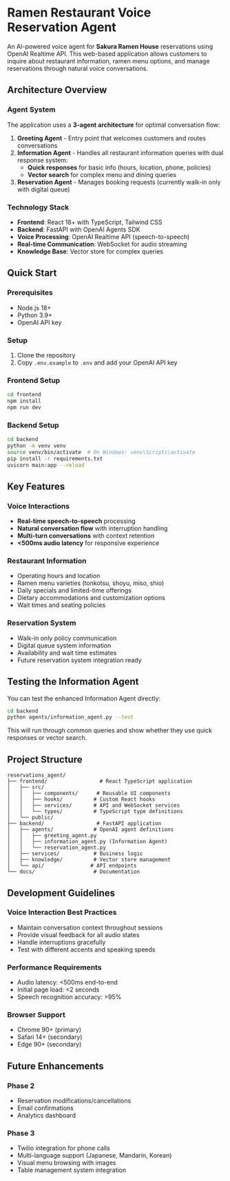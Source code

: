 # Ramen Restaurant Voice Reservation Agent

An AI-powered voice agent for **Sakura Ramen House** reservations using OpenAI Realtime API. This web-based application allows customers to inquire about restaurant information, ramen menu options, and manage reservations through natural voice conversations.

## Architecture Overview

### Agent System
The application uses a **3-agent architecture** for optimal conversation flow:

1. **Greeting Agent** - Entry point that welcomes customers and routes conversations
2. **Information Agent** - Handles all restaurant information queries with dual response system:
   - **Quick responses** for basic info (hours, location, phone, policies)
   - **Vector search** for complex menu and dining queries
3. **Reservation Agent** - Manages booking requests (currently walk-in only with digital queue)

### Technology Stack
- **Frontend**: React 18+ with TypeScript, Tailwind CSS
- **Backend**: FastAPI with OpenAI Agents SDK  
- **Voice Processing**: OpenAI Realtime API (speech-to-speech)
- **Real-time Communication**: WebSocket for audio streaming
- **Knowledge Base**: Vector store for complex queries

## Quick Start

### Prerequisites
- Node.js 18+
- Python 3.9+
- OpenAI API key

### Setup

1. Clone the repository
2. Copy `.env.example` to `.env` and add your OpenAI API key

### Frontend Setup
```bash
cd frontend
npm install
npm run dev
```

### Backend Setup
```bash
cd backend
python -m venv venv
source venv/bin/activate  # On Windows: venv\Scripts\activate
pip install -r requirements.txt
uvicorn main:app --reload
```

## Key Features

### Voice Interactions
- **Real-time speech-to-speech** processing
- **Natural conversation flow** with interruption handling
- **Multi-turn conversations** with context retention
- **<500ms audio latency** for responsive experience

### Restaurant Information
- Operating hours and location
- Ramen menu varieties (tonkotsu, shoyu, miso, shio)
- Daily specials and limited-time offerings
- Dietary accommodations and customization options
- Wait times and seating policies

### Reservation System
- Walk-in only policy communication
- Digital queue system information
- Availability and wait time estimates
- Future reservation system integration ready

## Testing the Information Agent

You can test the enhanced Information Agent directly:

```bash
cd backend
python agents/information_agent.py --test
```

This will run through common queries and show whether they use quick responses or vector search.

## Project Structure

```
reservations_agent/
├── frontend/                 # React TypeScript application
│   ├── src/
│   │   ├── components/      # Reusable UI components
│   │   ├── hooks/          # Custom React hooks
│   │   ├── services/       # API and WebSocket services
│   │   └── types/          # TypeScript type definitions
│   └── public/
├── backend/                 # FastAPI application
│   ├── agents/             # OpenAI agent definitions
│   │   ├── greeting_agent.py
│   │   ├── information_agent.py (Information Agent)
│   │   └── reservation_agent.py
│   ├── services/           # Business logic
│   ├── knowledge/          # Vector store management
│   └── api/               # API endpoints
└── docs/                   # Documentation
```

## Development Guidelines

### Voice Interaction Best Practices
- Maintain conversation context throughout sessions
- Provide visual feedback for all audio states
- Handle interruptions gracefully
- Test with different accents and speaking speeds

### Performance Requirements
- Audio latency: <500ms end-to-end
- Initial page load: <2 seconds
- Speech recognition accuracy: >95%

### Browser Support
- Chrome 90+ (primary)
- Safari 14+ (secondary) 
- Edge 90+ (secondary)

## Future Enhancements

### Phase 2
- Reservation modifications/cancellations
- Email confirmations
- Analytics dashboard

### Phase 3
- Twilio integration for phone calls
- Multi-language support (Japanese, Mandarin, Korean)
- Visual menu browsing with images
- Table management system integration
